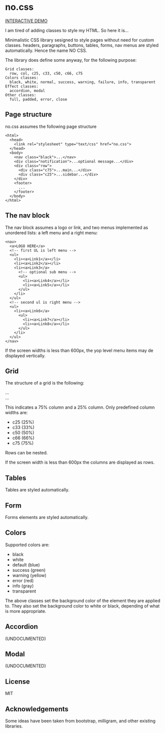 # no.css

[INTERACTIVE DEMO](https://codepen.io/pen/?template=dyMoGqW)

I am tired of adding classes to style my HTML. So here it is...

Minimalistic CSS library sesigned to style pages without need for custom classes. 
headers, paragraphs, buttons, tables, forms, nav menus are styled automatically.
Hence the name NO CSS.

The library does define some anyway, for the following purpose:

```
Grid classes:
  row, col, c25, c33, c50, c66, c75
Colors classes:
  black, white, normal, success, warning, failure, info, transparent
Effect classes:
  accordion, modal
Other classes:
  full, padded, error, close
```

## Page structure

no.css assumes the following page structure

```
<html>
  <head>
    <link rel="stylesheet" type="text/css" href="no.css">
  </head>
  <body>
    <nav class="black">...</nav>
    <div class="notification">...optional message...</div>
    <div class="row">
      <div class="c75">...main...</div>
      <div class="c25">...sidebar...</div>
    </div>
    <footer>
      ...
    </footer>
  </body>
</html>
```

## The nav block

The nav block assumes a logo or link, and two menus implemented as unordered lists: a left menu and a right menu:

```
<nav>
  <a>LOGO HERE</a>
  <!-- first UL is left menu -->
  <ul>
    <li><a>Link1</a></li>
    <li><a>Link2</a></li>
    <li><a>Link3</a>
      <!-- optional sub menu -->
      <ul>
        <li><a>Link4</a></li>
        <li><a>Link5</a></li>
      </ul>
    </li>
  </ul>
  <!-- second ul is right menu -->
  <ul>
    <li><a>Link6</a>
      <ul>
        <li><a>Link7</a></li>
        <li><a>Link8</a></li>
      </ul>
    </li>
  </ul>
</nav>
```

If the screen widths is less than 600px, the yop level menu items may de displayed vertically.

## Grid

The structure of a grid is the following:

<div class="row">
   <div class="c75">
     ...
   </div>
   <div class="c25">
     ...
   </div>
</div>

This indicates a 75% column and a 25% column. Only predefined column widths are:

- c25 (25%)
- c33 (33%)
- c50 (50%)
- c66 (66%)
- c75 (75%)

Rows can be nested.

If the screen width is less than 600px the columns are displayed as rows.

## Tables

Tables are styled automatically.

## Form

Forms elements are styled automatically.

## Colors

Supported colors are:

- black
- white
- default (blue)
- success (green)
- warning (yellow)
- error (red)
- info (gray)
- transparent

The above classes set the background color of the element they are applied to. They also set the background color to white or black, depending of what is more appropriate.

## Accordion

(UNDOCUMENTED)

## Modal

(UNDOCUMENTED)

## License 

MIT

## Acknowledgements

Some ideas have been taken from bootstrap, milligram, and other existing libraries.